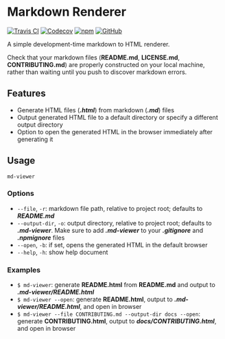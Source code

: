 # Markdown Renderer
[![Travis CI](https://img.shields.io/travis/com/simplymichael/md-viewer)](https://travis-ci.com/github/simplymichael/md-viewer)
[![Codecov](https://img.shields.io/codecov/c/github/simplymichael/md-viewer)](https://codecov.io/gh/simplymichael/md-viewer)
[![npm](https://img.shields.io/npm/dw/md-viewer)](https://npm.im/md-viewer)
[![GitHub](https://img.shields.io/github/license/simplymichael/md-viewer)](https://github.com/simplymichael/md-viewer/LICENSE.md)

A simple development-time markdown to HTML renderer.

Check that your markdown files (**README.md**, **LICENSE.md**, **CONTRIBUTING.md**)
are properly constructed on your local machine,
rather than waiting until you push to discover markdown errors.

## Features

- Generate HTML files (***.html***) from markdown (***.md***) files
- Output generated HTML file to a default directory or specify a different output directory
- Option to open the generated HTML in the browser immediately after generating it

## Usage

`md-viewer`

### Options

* `--file`,       `-r`: markdown file path, relative to project root; defaults to ***README.md***
* `--output-dir`, `-o`: output directory, relative to project root; defaults to ***.md-viewer***.
  Make sure to add ***.md-viewer*** to your ***.gitignore*** and ***.npmignore*** files
* `--open`,       `-b`: if set, opens the generated HTML in the default browser
* `--help`,       `-h`: show help document

### Examples

- `$ md-viewer`: generate **README.html** from **README.md** and output to ***.md-viewer/README.html***
- `$ md-viewer --open`: generate **README.html**, output to ***.md-viewer/README.html***, and open in browser
- `$ md-viewer --file CONTRIBUTING.md --output-dir docs --open`: generate **CONTRIBUTING.html**, output to ***docs/CONTRIBUTING.html***, and open in browser
